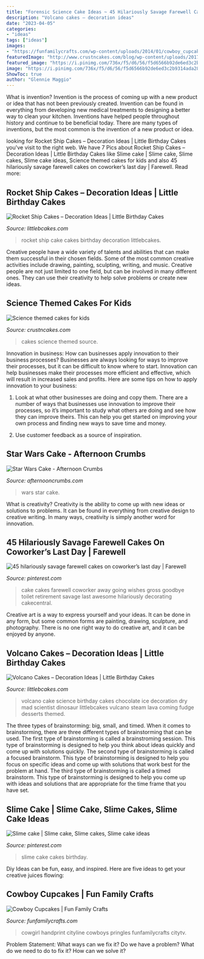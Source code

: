 ```yaml
---
title: "Forensic Science Cake Ideas ~ 45 Hilariously Savage Farewell Cakes On Coworker’s Last Day"
description: "Volcano cakes – decoration ideas"
date: "2023-04-05"
categories:
- "ideas"
tags: ["ideas"]
images:
- "https://funfamilycrafts.com/wp-content/uploads/2014/01/cowboy_cupcakes.jpeg"
featuredImage: "http://www.crustncakes.com/blog/wp-content/uploads/2017/01/56f35f85361e22d9ab5d83c5019006c1.jpg"
featured_image: "https://i.pinimg.com/736x/f5/d6/56/f5d6566b92de6ed3c2b9314ada28cf94.jpg"
image: "https://i.pinimg.com/736x/f5/d6/56/f5d6566b92de6ed3c2b9314ada28cf94.jpg"
ShowToc: true
author: "Glennie Maggio"
---
```



What is invention?
Invention is the process of coming up with a new product or idea that has not been previously created. Invention can be found in everything from developing new medical treatments to designing a better way to clean your kitchen. Inventions have helped people throughout history and continue to be beneficial today. There are many types of inventions, but the most common is the invention of a new product or idea.

	

		
looking for Rocket Ship Cakes – Decoration Ideas | Little Birthday Cakes you've visit to the right web. We have 7 Pics about Rocket Ship Cakes – Decoration Ideas | Little Birthday Cakes like Slime cake | Slime cake, Slime cakes, Slime cake ideas, Science themed cakes for kids and also 45 hilariously savage farewell cakes on coworker’s last day | Farewell. Read more:
		
    
## Rocket Ship Cakes – Decoration Ideas | Little Birthday Cakes

<img loading=lazy src="http://www.littlebcakes.com/wp-content/uploads/2014/05/Rocket-Ship-Cake.jpg" onerror="this.onerror=null;this.src='https://tse2.mm.bing.net/th?id=OIP.5DeKkayLhvivc5aiSxq68AHaLG&amp;pid=15.1';" alt="Rocket Ship Cakes – Decoration Ideas | Little Birthday Cakes">

_Source: littlebcakes.com_

>rocket ship cake cakes birthday decoration littlebcakes. 

	

Creative people have a wide variety of talents and abilities that can make them successful in their chosen fields. Some of the most common creative activities include drawing, painting, sculpting, writing, and music. Creative people are not just limited to one field, but can be involved in many different ones. They can use their creativity to help solve problems or create new ideas.

    
## Science Themed Cakes For Kids

<img loading=lazy src="http://www.crustncakes.com/blog/wp-content/uploads/2017/01/56f35f85361e22d9ab5d83c5019006c1.jpg" onerror="this.onerror=null;this.src='https://tse3.mm.bing.net/th?id=OIP.moHqgtv7KLkpdeRgOikhSgHaLH&amp;pid=15.1';" alt="Science themed cakes for kids">

_Source: crustncakes.com_

>cakes science themed source. 

	

Innovation in business: How can businesses apply innovation to their business processes?
Businesses are always looking for ways to improve their processes, but it can be difficult to know where to start. Innovation can help businesses make their processes more efficient and effective, which will result in increased sales and profits. Here are some tips on how to apply innovation to your business: 
1. Look at what other businesses are doing and copy them. There are a number of ways that businesses use innovation to improve their processes, so it’s important to study what others are doing and see how they can improve theirs. This can help you get started on improving your own process and finding new ways to save time and money. 

2. Use customer feedback as a source of inspiration.

    
## Star Wars Cake - Afternoon Crumbs

<img loading=lazy src="http://afternooncrumbs.com/wp-content/uploads/2016/02/StarWars_08.jpg" onerror="this.onerror=null;this.src='https://tse3.mm.bing.net/th?id=OIP.nCpzBN3HemW_xYyXqHuQMgHaLH&amp;pid=15.1';" alt="Star Wars Cake - Afternoon Crumbs">

_Source: afternooncrumbs.com_

>wars star cake. 

	

What is creativity?
Creativity is the ability to come up with new ideas or solutions to problems. It can be found in everything from creative design to creative writing. In many ways, creativity is simply another word for innovation.

    
## 45 Hilariously Savage Farewell Cakes On Coworker’s Last Day | Farewell

<img loading=lazy src="https://i.pinimg.com/736x/f5/d6/56/f5d6566b92de6ed3c2b9314ada28cf94.jpg" onerror="this.onerror=null;this.src='https://tse1.mm.bing.net/th?id=OIP.Ey09nngBa_LlJ0D_2Qo-YwHaJ3&amp;pid=15.1';" alt="45 hilariously savage farewell cakes on coworker’s last day | Farewell">

_Source: pinterest.com_

>cake cakes farewell coworker away going wishes gross goodbye toilet retirement savage last awesome hilariously decorating cakecentral. 

	

Creative art is a way to express yourself and your ideas. It can be done in any form, but some common forms are painting, drawing, sculpture, and photography. There is no one right way to do creative art, and it can be enjoyed by anyone.

    
## Volcano Cakes – Decoration Ideas | Little Birthday Cakes

<img loading=lazy src="http://www.littlebcakes.com/wp-content/uploads/2013/08/Chocolate-Volcano-Cake.jpg" onerror="this.onerror=null;this.src='https://tse4.mm.bing.net/th?id=OIP.ejOey8jrTyvYvciQCM90VgHaJ4&amp;pid=15.1';" alt="Volcano Cakes – Decoration Ideas | Little Birthday Cakes">

_Source: littlebcakes.com_

>volcano cake science birthday cakes chocolate ice decoration dry mad scientist dinosaur littlebcakes vulcano steam lava coming fudge desserts themed. 

	

The three types of brainstorming: big, small, and timed.
When it comes to brainstorming, there are three different types of brainstorming that can be used. The first type of brainstorming is called a brainstroming session. This type of brainstorming is designed to help you think about ideas quickly and come up with solutions quickly. The second type of brainstorming is called a focused brainstorm. This type of brainstorming is designed to help you focus on specific ideas and come up with solutions that work best for the problem at hand. The third type of brainstorming is called a timed brainstorm. This type of brainstorming is designed to help you come up with ideas and solutions that are appropriate for the time frame that you have set.

    
## Slime Cake | Slime Cake, Slime Cakes, Slime Cake Ideas

<img loading=lazy src="https://i.pinimg.com/originals/8e/c3/0c/8ec30c54edef728c8e99b40383204ab5.jpg" onerror="this.onerror=null;this.src='https://tse2.mm.bing.net/th?id=OIP.U5AZwNvzo_zLa3FlrzD8qQHaNK&amp;pid=15.1';" alt="Slime cake | Slime cake, Slime cakes, Slime cake ideas">

_Source: pinterest.com_

>slime cake cakes birthday. 

	

Diy Ideas can be fun, easy, and inspired. Here are five ideas to get your creative juices flowing:

    
## Cowboy Cupcakes | Fun Family Crafts

<img loading=lazy src="https://funfamilycrafts.com/wp-content/uploads/2014/01/cowboy_cupcakes.jpeg" onerror="this.onerror=null;this.src='https://tse2.mm.bing.net/th?id=OIP.JONuN8OW3zMm9oZKC7mVxQHaE6&amp;pid=15.1';" alt="Cowboy Cupcakes | Fun Family Crafts">

_Source: funfamilycrafts.com_

>cowgirl handprint cityline cowboys pringles funfamilycrafts citytv. 

	

Problem Statement: What ways can we fix it?
Do we have a problem?
What do we need to do to fix it?
How can we solve it?

